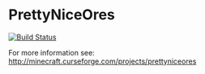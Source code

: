# PrettyNiceOres
[![Build Status](https://travis-ci.org/GiantTreeLP/PrettyNiceOres.svg?branch=1.10.2)](https://travis-ci.org/GiantTreeLP/PrettyNiceOres)

For more information see: http://minecraft.curseforge.com/projects/prettyniceores
